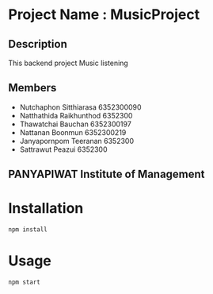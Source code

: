 # Project Name : MusicProject

## Description
This backend project Music listening

## Members
- Nutchaphon Sitthiarasa 6352300090
- Natthathida Raikhunthod 6352300 
- Thawatchai Bauchan 6352300197 
- Nattanan Boonmun 6352300219
- Janyapornpom Teeranan 6352300 
- Sattrawut Peazui 6352300 

## PANYAPIWAT Institute of Management


# Installation
```npm install```

# Usage
```npm start```
